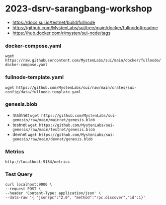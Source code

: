 # 2023-dsrv-sarangbang-workshop
- https://docs.sui.io/testnet/build/fullnode
- https://github.com/MystenLabs/sui/tree/main/docker/fullnode#readme
- https://hub.docker.com/r/mysten/sui-node/tags

### docker-compose.yaml
```wget https://raw.githubusercontent.com/MystenLabs/sui/main/docker/fullnode/docker-compose.yaml```

### fullnode-template.yaml
```wget https://github.com/MystenLabs/sui/raw/main/crates/sui-config/data/fullnode-template.yaml```

### genesis.blob
- mainnet
```wget https://github.com/MystenLabs/sui-genesis/raw/main/mainnet/genesis.blob```
- testnet
```wget https://github.com/MystenLabs/sui-genesis/raw/main/testnet/genesis.blob```
- devnet
```wget https://github.com/MystenLabs/sui-genesis/raw/main/devnet/genesis.blob```

### Metrics
```http://localhost:9184/metrics```


### Test Query
```
curl localhost:9000 \
--request POST \
--header 'Content-Type: application/json' \
--data-raw '{ "jsonrpc":"2.0", "method":"rpc.discover","id":1}'
```
